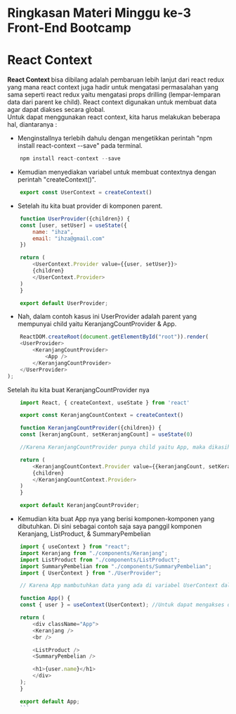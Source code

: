 # **Ringkasan Materi Minggu ke-3 Front-End Bootcamp**

# **React Context**
<B>React Context </B>bisa dibilang adalah pembaruan lebih lanjut dari react redux yang mana react context juga hadir untuk mengatasi permasalahan yang sama seperti react redux yaitu mengatasi props drilling (lempar-lemparan data dari parent ke child). React context digunakan untuk membuat data agar dapat diakses secara global.<br>
Untuk dapat menggunakan react context, kita harus melakukan beberapa hal, diantaranya : <br> 
- Menginstallnya terlebih dahulu dengan mengetikkan perintah "npm install react-context --save" pada terminal.
```javascript
    npm install react-context --save
```
- Kemudian menyediakan variabel untuk membuat contextnya dengan perintah "createContext()".
```javascript
    export const UserContext = createContext()
```
- Setelah itu kita buat provider di komponen parent. 
```javascript
    function UserProvider({children}) {
    const [user, setUser] = useState({
        name: "ihza",
        email: "ihza@gmail.com"
    })

    return (
        <UserContext.Provider value={{user, setUser}}>
        {children}
        </UserContext.Provider>
    )
    }

    export default UserProvider;
```
- Nah, dalam contoh kasus ini UserProvider adalah parent yang mempunyai child yaitu KeranjangCountProvider & App.
```javascript
    ReactDOM.createRoot(document.getElementById("root")).render(
    <UserProvider>
        <KeranjangCountProvider>
            <App />
        </KeranjangCountProvider>
    </UserProvider>
);
```
Setelah itu kita buat KeranjangCountProvider nya
```javascript
    import React, { createContext, useState } from 'react'

    export const KeranjangCountContext = createContext()

    function KeranjangCountProvider({children}) {
    const [keranjangCount, setKeranjangCount] = useState(0)

    //Karena KeranjangCountProvider punya child yaitu App, maka dikasih paramater berupa destrukturisasi children

    return (
        <KeranjangCountContext.Provider value={{keranjangCount, setKeranjangCount}}>
        {children}
        </KeranjangCountContext.Provider>
    )
    }

    export default KeranjangCountProvider;
```
- Kemudian kita buat App nya yang berisi komponen-komponen yang dibutuhkan. Di sini sebagai contoh saja saya panggil komponen Keranjang, ListProduct, & SummaryPembelian
```javascript
    import { useContext } from "react";
    import Keranjang from "./components/Keranjang";
    import ListProduct from "./components/ListProduct";
    import SummaryPembelian from "./components/SummaryPembelian";
    import { UserContext } from "./UserProvider";

    // Karena App mambutuhkan data yang ada di variabel UserContext dalam komponen UserProvider, maka perlu menggunakan keyword "useContext" dengan mengimportnya terleibh dahulu

    function App() {
    const { user } = useContext(UserContext); //Untuk dapat mengakses data di userContext

    return (
        <div className="App">
        <Keranjang />
        <br />

        <ListProduct />
        <SummaryPembelian />

        <h1>{user.name}</h1>
        </div>
    );
    }

    export default App;
    ```
